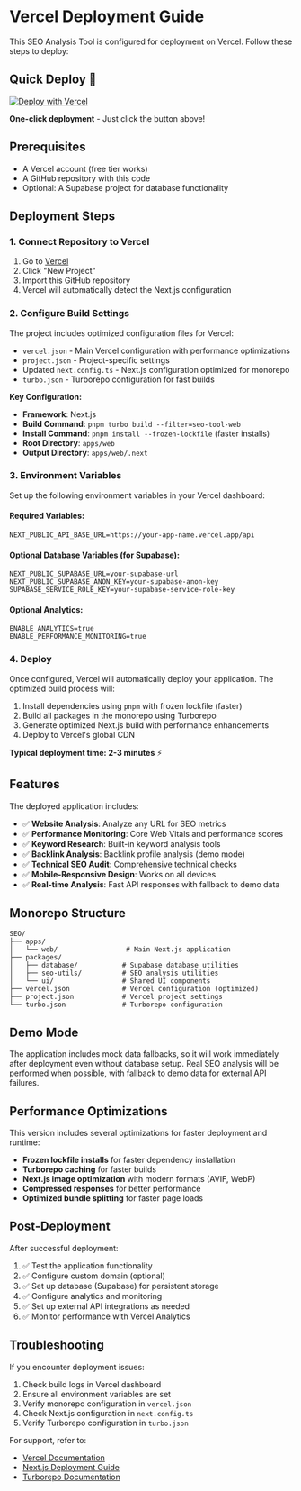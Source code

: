 # Vercel Deployment Guide

This SEO Analysis Tool is configured for deployment on Vercel. Follow these steps to deploy:

## Quick Deploy 🚀

[![Deploy with Vercel](https://vercel.com/button)](https://vercel.com/new/clone?repository-url=https://github.com/narvab-tech/SEO&project-name=seo-analysis-tool&repository-name=SEO-Analysis-Tool)

**One-click deployment** - Just click the button above!

## Prerequisites

- A Vercel account (free tier works)
- A GitHub repository with this code
- Optional: A Supabase project for database functionality

## Deployment Steps

### 1. Connect Repository to Vercel

1. Go to [Vercel](https://vercel.com/dashboard)
2. Click "New Project"
3. Import this GitHub repository
4. Vercel will automatically detect the Next.js configuration

### 2. Configure Build Settings

The project includes optimized configuration files for Vercel:

- `vercel.json` - Main Vercel configuration with performance optimizations
- `project.json` - Project-specific settings
- Updated `next.config.ts` - Next.js configuration optimized for monorepo
- `turbo.json` - Turborepo configuration for fast builds

**Key Configuration:**
- **Framework**: Next.js
- **Build Command**: `pnpm turbo build --filter=seo-tool-web`
- **Install Command**: `pnpm install --frozen-lockfile` (faster installs)
- **Root Directory**: `apps/web`
- **Output Directory**: `apps/web/.next`

### 3. Environment Variables

Set up the following environment variables in your Vercel dashboard:

#### Required Variables:
```
NEXT_PUBLIC_API_BASE_URL=https://your-app-name.vercel.app/api
```

#### Optional Database Variables (for Supabase):
```
NEXT_PUBLIC_SUPABASE_URL=your-supabase-url
NEXT_PUBLIC_SUPABASE_ANON_KEY=your-supabase-anon-key
SUPABASE_SERVICE_ROLE_KEY=your-supabase-service-role-key
```

#### Optional Analytics:
```
ENABLE_ANALYTICS=true
ENABLE_PERFORMANCE_MONITORING=true
```

### 4. Deploy

Once configured, Vercel will automatically deploy your application. The optimized build process will:

1. Install dependencies using `pnpm` with frozen lockfile (faster)
2. Build all packages in the monorepo using Turborepo
3. Generate optimized Next.js build with performance enhancements
4. Deploy to Vercel's global CDN

**Typical deployment time: 2-3 minutes** ⚡

## Features

The deployed application includes:

- ✅ **Website Analysis**: Analyze any URL for SEO metrics
- ✅ **Performance Monitoring**: Core Web Vitals and performance scores
- ✅ **Keyword Research**: Built-in keyword analysis tools
- ✅ **Backlink Analysis**: Backlink profile analysis (demo mode)
- ✅ **Technical SEO Audit**: Comprehensive technical checks
- ✅ **Mobile-Responsive Design**: Works on all devices
- ✅ **Real-time Analysis**: Fast API responses with fallback to demo data

## Monorepo Structure

```
SEO/
├── apps/
│   └── web/                 # Main Next.js application
├── packages/
│   ├── database/           # Supabase database utilities
│   ├── seo-utils/          # SEO analysis utilities
│   └── ui/                 # Shared UI components
├── vercel.json             # Vercel configuration (optimized)
├── project.json            # Vercel project settings
└── turbo.json              # Turborepo configuration
```

## Demo Mode

The application includes mock data fallbacks, so it will work immediately after deployment even without database setup. Real SEO analysis will be performed when possible, with fallback to demo data for external API failures.

## Performance Optimizations

This version includes several optimizations for faster deployment and runtime:

- **Frozen lockfile installs** for faster dependency installation
- **Turborepo caching** for faster builds
- **Next.js image optimization** with modern formats (AVIF, WebP)
- **Compressed responses** for better performance
- **Optimized bundle splitting** for faster page loads

## Post-Deployment

After successful deployment:

1. ✅ Test the application functionality
2. ✅ Configure custom domain (optional)
3. ✅ Set up database (Supabase) for persistent storage
4. ✅ Configure analytics and monitoring
5. ✅ Set up external API integrations as needed
6. ✅ Monitor performance with Vercel Analytics

## Troubleshooting

If you encounter deployment issues:

1. Check build logs in Vercel dashboard
2. Ensure all environment variables are set
3. Verify monorepo configuration in `vercel.json`
4. Check Next.js configuration in `next.config.ts`
5. Verify Turborepo configuration in `turbo.json`

For support, refer to:
- [Vercel Documentation](https://vercel.com/docs)
- [Next.js Deployment Guide](https://nextjs.org/docs/deployment)
- [Turborepo Documentation](https://turbo.build/repo/docs)